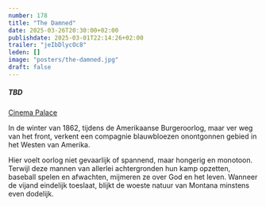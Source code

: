 ```yaml
---
number: 178
title: "The Damned"
date: 2025-03-26T20:30:00+02:00
publishdate: 2025-03-01T22:14:26+02:00
trailer: "jeIbDlycOc8"
leden: []
image: "posters/the-damned.jpg"
draft: false
---
```


##### TBD

[Cinema Palace](https://cinema-palace.be/nl/film/damned)

In de winter van 1862, tijdens de Amerikaanse Burgeroorlog, maar ver weg
van het front, verkent een compagnie blauwbloezen onontgonnen gebied in
het Westen van Amerika.
<!--more-->
Hier voelt oorlog niet gevaarlijk of spannend, maar hongerig en monotoon.
Terwijl deze mannen van allerlei achtergronden hun kamp opzetten, baseball
spelen en afwachten, mijmeren ze over God en het leven. Wanneer de vijand
eindelijk toeslaat, blijkt de woeste natuur van Montana minstens even dodelijk.